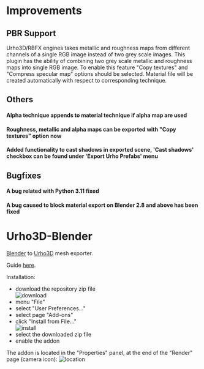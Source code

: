 Improvements
============
## PBR Support
Urho3D/RBFX engines takes metallic and roughness maps from different channels of a single RGB image instead of two grey scale images. This plugin has the ability of combining two grey scale metallic and roughness maps into single RGB image. To enable this feature "Copy textures" and "Compress specular map" options should be selected. Material file will be created automatically with respect to corresponding technique.
## Others
#### Alpha technique appends to material technique if alpha map are used
#### Roughness, metallic and alpha maps can be exported with "Copy textures" option now
#### Added functionality to cast shadows in exported scene, 'Cast shadows' checkbox can be found under 'Export Urho Prefabs' menu
## Bugfixes
#### A bug related with Python 3.11 fixed 
#### A bug caused to block material export on Blender 2.8 and above has been fixed

Urho3D-Blender
==============

[Blender](http://www.blender.org) to [Urho3D](https://urho3d.github.io) mesh exporter.

Guide [here](https://github.com/reattiva/Urho3D-Blender/blob/master/guide.txt).

Installation:
- download the repository zip file        
![download](https://cloud.githubusercontent.com/assets/5704756/26752822/f5ebaecc-4858-11e7-8e7c-35082ee751d3.png)
- menu "File"
- select "User Preferences..."
- select page "Add-ons"
- click "Install from File..."        
![install](https://cloud.githubusercontent.com/assets/5704756/26752823/fd119d7e-4858-11e7-9795-5d3b9d1a895c.png)
- select the downloaded zip file
- enable the addon

The addon is located in the "Properties" panel, at the end of the "Render" page (camera icon):
![location](https://cloud.githubusercontent.com/assets/5704756/26752826/0145c014-4859-11e7-9eb3-15f1724f3d6e.png)
